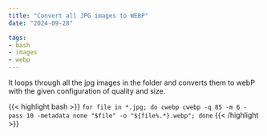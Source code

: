 ```yaml
---
title: "Convert all JPG images to WEBP"
date: "2024-09-28"

tags:
- bash
- images
- webp
---
```


It loops through all the jpg images in the folder and converts them to webP with the given configuration of quality and size.

{{< highlight bash >}}
`for file in *.jpg; do cwebp cwebp -q 85 -m 6 -pass 10 -metadata none "$file" -o "${file%.*}.webp"; done`
{{< /highlight >}}
